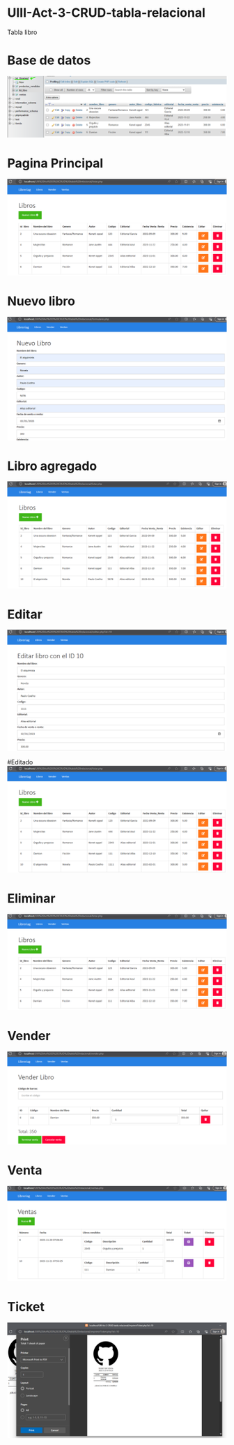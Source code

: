 # UIII-Act-3-CRUD-tabla-relacional
Tabla libro

# Base de datos
![Tabla libro](https://github.com/lgLara09/UIII-Act-3-CRUD-tabla-relacional/blob/main/base_datos.png)

# Pagina Principal
![Tabla libro](https://github.com/lgLara09/UIII-Act-3-CRUD-tabla-relacional/blob/main/pag_principal.png)

# Nuevo libro
![Tabla libro](https://github.com/lgLara09/UIII-Act-3-CRUD-tabla-relacional/blob/main/nuevo_libro.png)

# Libro agregado
![Tabla libro](https://github.com/lgLara09/UIII-Act-3-CRUD-tabla-relacional/blob/main/libro_agregado.png)

# Editar
![Tabla libro](https://github.com/lgLara09/UIII-Act-3-CRUD-tabla-relacional/blob/main/editar.png)

#Editado
![Tabla libro](https://github.com/lgLara09/UIII-Act-3-CRUD-tabla-relacional/blob/main/editado.png)

# Eliminar
![Tabla libro](https://github.com/lgLara09/UIII-Act-3-CRUD-tabla-relacional/blob/main/eliminado.png)

# Vender
![Tabla libro](https://github.com/lgLara09/UIII-Act-3-CRUD-tabla-relacional/blob/main/vender.png)

# Venta
![Tabla libro](https://github.com/lgLara09/UIII-Act-3-CRUD-tabla-relacional/blob/main/venta.png)

# Ticket
![Tabla libro](https://github.com/lgLara09/UIII-Act-3-CRUD-tabla-relacional/blob/main/ticket.png )
